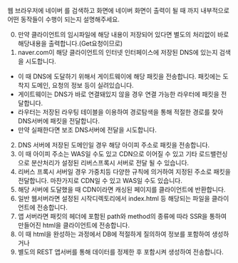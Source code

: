 
 웹 브라우저에 네이버 를 검색하고 화면에 네이버 화면이 출력이 될 때 까지 내부적으로 어떤 동작들이 수행이 되는지 설명해주세요.


 0. 만약 클라이언트의 임시파일에 해당 내용이 저장되어 있다면 별도의 처리없이 바로 해당내용을 출력합니다.(Get요청이므로)
 1. naver.com이 해당 클라이언트의 인터넷 인터페이스에 저장된 DNS에 있는지 검색을 시도합니다.
 -  이 때 DNS에 도달하기 위해서 게이트웨이에 해당 패킷을 전송합니다. 패킷에는 도착지 도메인, 요청의 정보 등이 실려있습니다.
 -  게이트웨이는 DNS가 바로 연결돼있지 않을 경우 연결 가능한 라우터에 패킷을 전달합니다. 
 -  라우터는 저장된 라우팅 테이블을 이용하여 경로탐색을 통해 적절한 경로를 찾아 DNS서버에 패킷을 전달합니다.
 -  만약 실패한다면 보조 DNS서버에 전달을 시도합니다.
2. DNS 서버에 저장된 도메인일 경우 해당 아이피 주소로 패킷을 전송합니다.
3. 이 때 아이피 주소는 WAS일 수도 있고 CDN으로 이어질 수 있고 기타 로드밸런싱으로 분산처리가 설정된 리버스프록시 서버로 전달 될 수 있습니다.
4. 리버스 프록시 서버일 경우 가중치등 다양한 규칙에 의거하여 지정된 주소로 패킷을 전달합니다. 마찬가지로 CDN일 수 있고 WAS일 수도 있습니다.
5. 해당 서버에 도달했을 때 CDN이라면 캐싱된 페이지를 클라이언트에 반환합니다.
6. 일반 웹서버라면 설정된 시작디렉토리에서 index.html 등 해당되는 파일을 클라이언트에 전송합니다.
7. 앱 서버라면 패킷의 헤더에 포함된 path와 method의 종류에 따라 SSR을 통하여 만들어진 html을 클라이언트에 전송합니다.
8. 이 때 html을 완성하는 과정에서 DB에 적절하게 질의하여 정보를 포함하여 생성하거나
9. 별도의 REST 앱서버를 통해 데이터를 정제한 후 포함시켜 생성하여 전송합니다.
